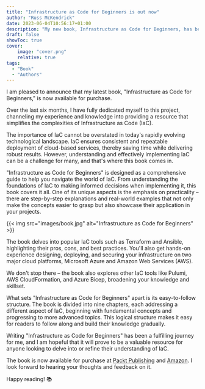 ```yaml
---
title: "Infrastructure as Code for Beginners is out now"
author: "Russ McKendrick"
date: 2023-06-04T10:56:17+01:00
description: "My new book, Infrastructure as Code for Beginners, has been released and is available to buy now."
draft: false
showToc: true
cover:
    image: "cover.png"
    relative: true
tags:
  - "Book"
  - "Authors"
---
```


I am pleased to announce that my latest book, "Infrastructure as Code for Beginners," is now available for purchase.

Over the last six months, I have fully dedicated myself to this project, channeling my experience and knowledge into providing a resource that simplifies the complexities of Infrastructure as Code (IaC).

The importance of IaC cannot be overstated in today's rapidly evolving technological landscape. IaC ensures consistent and repeatable deployment of cloud-based services, thereby saving time while delivering robust results. However, understanding and effectively implementing IaC can be a challenge for many, and that's where this book comes in.

"Infrastructure as Code for Beginners" is designed as a comprehensive guide to help you navigate the world of IaC. From understanding the foundations of IaC to making informed decisions when implementing it, this book covers it all. One of its unique aspects is the emphasis on practicality – there are step-by-step explanations and real-world examples that not only make the concepts easier to grasp but also showcase their application in your projects.

{{< img src="images/book.jpg" alt="Infrastructure as Code for Beginners" >}}

The book delves into popular IaC tools such as Terraform and Ansible, highlighting their pros, cons, and best practices. You'll also get hands-on experience designing, deploying, and securing your infrastructure on two major cloud platforms, Microsoft Azure and Amazon Web Services (AWS).

We don't stop there – the book also explores other IaC tools like Pulumi, AWS CloudFormation, and Azure Bicep, broadening your knowledge and skillset.

What sets "Infrastructure as Code for Beginners" apart is its easy-to-follow structure. The book is divided into nine chapters, each addressing a different aspect of IaC, beginning with fundamental concepts and progressing to more advanced topics. This logical structure makes it easy for readers to follow along and build their knowledge gradually.

Writing "Infrastructure as Code for Beginners" has been a fulfilling journey for me, and I am hopeful that it will prove to be a valuable resource for anyone looking to delve into or refine their understanding of IaC.

The book is now available for purchase at [Packt Publishing](https://www.packtpub.com/product/infrastructure-as-code-for-beginners/9781837631636) and [Amazon](https://www.amazon.co.uk/dp/B0C3CVRD86/). I look forward to hearing your thoughts and feedback on it. 

Happy reading! :books:

